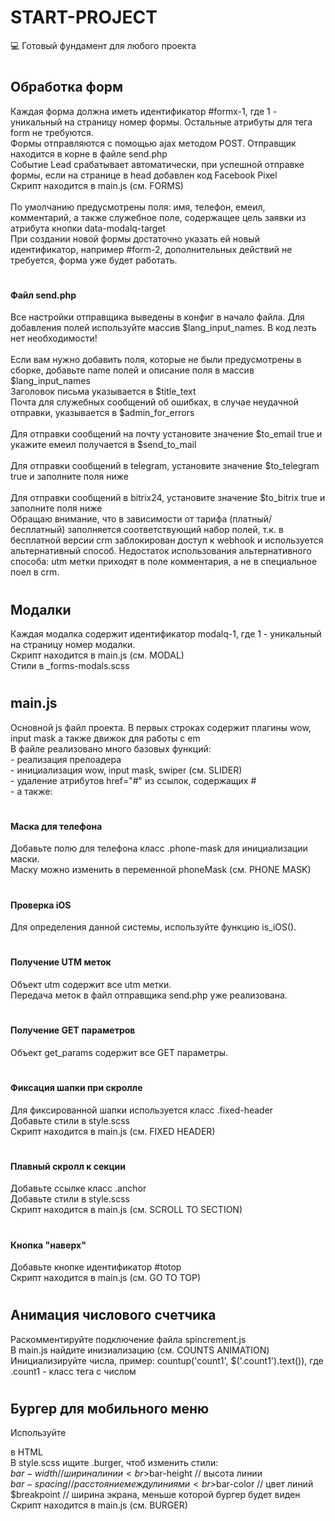 # START-PROJECT
💻 Готовый фундамент для любого проекта

# <h2></h2>

# <h2>Обработка форм</h2>
Каждая форма должна иметь идентификатор #formx-1, где 1 - уникальный на страницу номер формы. Остальные атрибуты для тега form не требуются.
<br>Формы отправляются с помощью ajax методом POST. Отправщик находится в корне в файле send.php
<br>Событие Lead срабатывает автоматически, при успешной отправке формы, если на странице в head добавлен код Facebook Pixel
<br>Скрипт находится в main.js (см. FORMS)
<br>
<br>По умолчанию предусмотрены поля: имя, телефон, емеил, комментарий, а также служебное поле, содержащее цель заявки из атрибута кнопки data-modalq-target
<br>При создании новой формы достаточно указать ей новый идентификатор, например #form-2, дополнительных действий не требуется, форма уже будет работать.

# <h4>Файл send.php</h4>
Все настройки отправщика выведены в конфиг в начало файла. Для добавления полей используйте массив $lang_input_names. В код лезть нет необходимости!
<br>
<br>Если вам нужно добавить поля, которые не были предусмотрены в сборке, добавьте name полей и описание поля в массив $lang_input_names
<br>Заголовок письма указывается в $title_text
<br>Почта для служебных сообщений об ошибках, в случае неудачной отправки, указывается в $admin_for_errors
<br>
<br>Для отправки сообщений на почту установите значение $to_email true и укажите емеил получается в $send_to_mail
<br>
<br>Для отправки сообщений в telegram, установите значение $to_telegram true и заполните поля ниже
<br>
<br>Для отправки сообщений в bitrix24, установите значение $to_bitrix true и заполните поля ниже
<br>Обращаю внимание, что в зависимости от тарифа (платный/бесплатный) заполняется соответствующий набор полей, т.к. в бесплатной версии crm заблокирован доступ к webhook и используется альтернативный способ. Недостаток использования альтернативного способа: utm метки приходят в поле комментария, а не в специальное поел в crm.

# <h2>Модалки</h2>
Каждая модалка содержит идентификатор modalq-1, где 1 - уникальный на страницу номер модалки.
<br>Скрипт находится в main.js (см. MODAL)
<br>Стили в _forms-modals.scss

# <h2>main.js</h2>
Основной js файл проекта. В первых строках содержит плагины wow, input mask а также движок для работы с em
<br>В файле реализовано много базовых функций:
<br>- реализация прелоадера
<br>- инициализация wow, input mask, swiper (см. SLIDER)
<br>- удаление атрибутов href="#" из ссылок, содержащих #
<br>- а также:

# <h4>Маска для телефона</h4>
Добавьте полю для телефона класс .phone-mask для инициализации маски.
<br>Маску можно изменить в переменной phoneMask (см. PHONE MASK)

# <h4>Проверка iOS</h4>
Для определения данной системы, используйте функцию is_iOS().

# <h4>Получение UTM меток</h4>
Объект utm содержит все utm метки.
<br>Передача меток в файл отправщика send.php уже реализована.

# <h4>Получение GET параметров</h4>
Объект get_params содержит все GET параметры.

# <h4>Фиксация шапки при скролле</h4>
Для фиксированной шапки используется класс .fixed-header
<br>Добавьте стили в style.scss
<br>Скрипт находится в main.js (см. FIXED HEADER)

# <h4>Плавный скролл к секции</h4>
Добавьте ссылке класс .anchor
<br>Добавьте стили в style.scss
<br>Скрипт находится в main.js (см. SCROLL TO SECTION)

# <h4>Кнопка "наверх"</h4>
Добавьте кнопке идентификатор #totop
<br>Скрипт находится в main.js (см. GO TO TOP)

# <h2>Анимация числового счетчика</h2>
Раскомментируйте подключение файла spincrement.js
<br>В main.js найдите инизиализацию (см. COUNTS ANIMATION)
<br>Инициализируйте числа, пример: countup('count1', $('.count1').text()), где .count1 - класс тега с числом

# <h2>Бургер для мобильного меню</h2>
Используйте <div class="burger"></div> в HTML
<br>В style.scss ищите .burger, чтоб изменить стили:
<br>$bar-width   // ширина линии
<br>$bar-height  // высота линии
<br>$bar-spacing // расстояние между линиями
<br>$bar-color   // цвет линий
<br>$breakpoint  // ширина экрана, меньше которой бургер будет виден
<br>Скрипт находится в main.js (см. BURGER)
